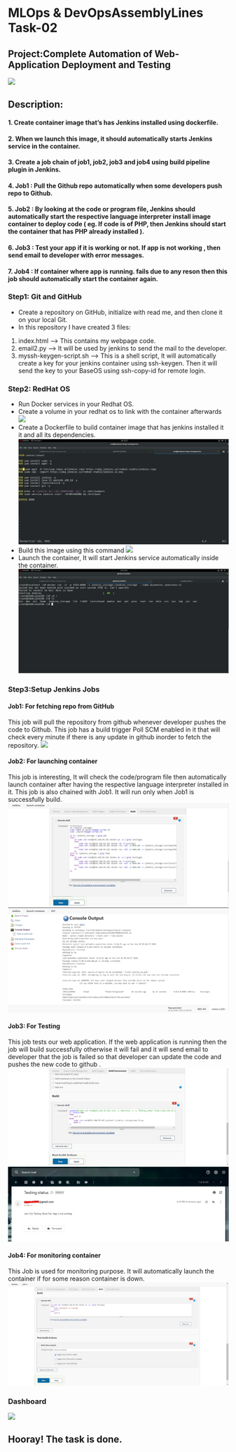 # MLOps & DevOpsAssemblyLines Task-02
## Project:Complete Automation of Web-Application Deployment and Testing
![](images/0.png)
## Description:
#### 1. Create container image that’s has Jenkins installed using dockerfile.
#### 2. When we launch this image, it should automatically starts Jenkins service in the container.
#### 3. Create a job chain of job1, job2, job3 and job4 using build pipeline plugin in Jenkins.
#### 4. Job1 : Pull the Github repo automatically when some developers push repo to Github.
#### 5. Job2 : By looking at the code or program file, Jenkins should automatically start the respective language interpreter install image container to deploy code ( eg. If code is of PHP, then Jenkins should start the container that has PHP already installed ).
#### 6. Job3 : Test your app if it is working or not. If app is not working , then send email to developer with error messages.
#### 7. Job4 : If container where app is running. fails due to any reson then this job should automatically start the container again.

### Step1: Git and GitHub
  * Create a repository on GitHub, initialize with read me, and then clone it on your local Git.
  * In this repository I have created 3 files:
   1. index.html --> This contains my webpage code.
   2. email2.py --> It will be used by jenkins to send the mail to the developer.
   3. myssh-keygen-script.sh --> This is a shell script, It will automatically create a key for your jenkins container using ssh-keygen. Then it will send the key to your 
     BaseOS using ssh-copy-id for remote login. 

### Step2: RedHat OS
  * Run Docker services in your Redhat OS.
  * Create a volume in your redhat os to link with the container afterwards
  ![](images/1.jpg)
  * Create a Dockerfile to build container image that has jenkins installed it it and all its dependencies.
  ![](images/2.png)
  * Build this image using this command
  ![](images/3.png)
  * Launch the container, It will start Jenkins service automatically inside the container.
  ![](images/4.png)

### Step3:Setup Jenkins Jobs

#### Job1: For fetching repo from GitHub
This job will pull the repository from github whenever developer pushes the code to Github. This job has a build trigger Poll SCM enabled in it that will check every minute if there is any update in github inorder to fetch the repository.
![](images/5.png)

#### Job2: For launching container
This job is interesting, It will check the code/program file then automatically launch container after having the respective language interpreter installed in it. This job is also chained with Job1. It will run only when Job1 is successfully build.
![](images/6a.png)
![](images/61.png)

#### Job3: For Testing
This job tests our web application. If the web application is running then the job will build successfully otherwise it will fail and it will send email to developer that the job is failed so that developer can update the code and pushes the new code to github .
![](images/7a.png)
![](images/8a.png)

#### Job4: For monitoring container
This Job is used for monitoring purpose. It will automatically launch the container if for some reason container is down.
![](images/9a.png)

### Dashboard
![](images/0.png)

## Hooray! The task is done. 
